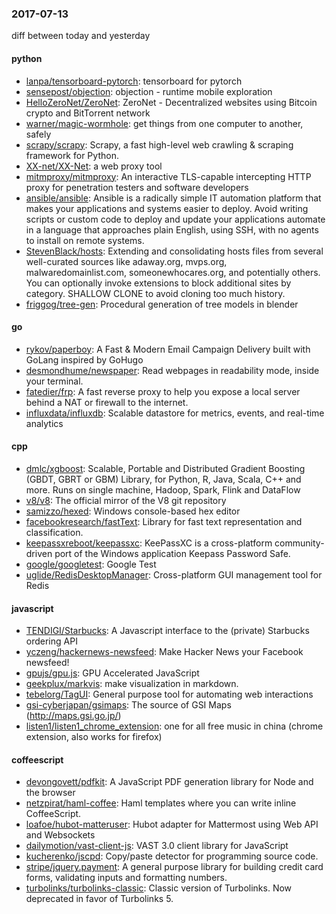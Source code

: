### 2017-07-13
diff between today and yesterday

#### python
* [lanpa/tensorboard-pytorch](https://github.com/lanpa/tensorboard-pytorch): tensorboard for pytorch
* [sensepost/objection](https://github.com/sensepost/objection):  objection - runtime mobile exploration
* [HelloZeroNet/ZeroNet](https://github.com/HelloZeroNet/ZeroNet): ZeroNet - Decentralized websites using Bitcoin crypto and BitTorrent network
* [warner/magic-wormhole](https://github.com/warner/magic-wormhole): get things from one computer to another, safely
* [scrapy/scrapy](https://github.com/scrapy/scrapy): Scrapy, a fast high-level web crawling & scraping framework for Python.
* [XX-net/XX-Net](https://github.com/XX-net/XX-Net): a web proxy tool
* [mitmproxy/mitmproxy](https://github.com/mitmproxy/mitmproxy): An interactive TLS-capable intercepting HTTP proxy for penetration testers and software developers
* [ansible/ansible](https://github.com/ansible/ansible): Ansible is a radically simple IT automation platform that makes your applications and systems easier to deploy. Avoid writing scripts or custom code to deploy and update your applications automate in a language that approaches plain English, using SSH, with no agents to install on remote systems.
* [StevenBlack/hosts](https://github.com/StevenBlack/hosts): Extending and consolidating hosts files from several well-curated sources like adaway.org, mvps.org, malwaredomainlist.com, someonewhocares.org, and potentially others. You can optionally invoke extensions to block additional sites by category. SHALLOW CLONE to avoid cloning too much history.
* [friggog/tree-gen](https://github.com/friggog/tree-gen): Procedural generation of tree models in blender

#### go
* [rykov/paperboy](https://github.com/rykov/paperboy):  A Fast & Modern Email Campaign Delivery built with GoLang inspired by GoHugo
* [desmondhume/newspaper](https://github.com/desmondhume/newspaper): Read webpages in readability mode, inside your terminal.
* [fatedier/frp](https://github.com/fatedier/frp): A fast reverse proxy to help you expose a local server behind a NAT or firewall to the internet.
* [influxdata/influxdb](https://github.com/influxdata/influxdb): Scalable datastore for metrics, events, and real-time analytics

#### cpp
* [dmlc/xgboost](https://github.com/dmlc/xgboost): Scalable, Portable and Distributed Gradient Boosting (GBDT, GBRT or GBM) Library, for Python, R, Java, Scala, C++ and more. Runs on single machine, Hadoop, Spark, Flink and DataFlow
* [v8/v8](https://github.com/v8/v8): The official mirror of the V8 git repository
* [samizzo/hexed](https://github.com/samizzo/hexed): Windows console-based hex editor
* [facebookresearch/fastText](https://github.com/facebookresearch/fastText): Library for fast text representation and classification.
* [keepassxreboot/keepassxc](https://github.com/keepassxreboot/keepassxc): KeePassXC is a cross-platform community-driven port of the Windows application Keepass Password Safe.
* [google/googletest](https://github.com/google/googletest): Google Test
* [uglide/RedisDesktopManager](https://github.com/uglide/RedisDesktopManager):  Cross-platform GUI management tool for Redis

#### javascript
* [TENDIGI/Starbucks](https://github.com/TENDIGI/Starbucks): A Javascript interface to the (private) Starbucks ordering API
* [yczeng/hackernews-newsfeed](https://github.com/yczeng/hackernews-newsfeed): Make Hacker News your Facebook newsfeed! 
* [gpujs/gpu.js](https://github.com/gpujs/gpu.js): GPU Accelerated JavaScript
* [geekplux/markvis](https://github.com/geekplux/markvis): make visualization in markdown. 
* [tebelorg/TagUI](https://github.com/tebelorg/TagUI): General purpose tool for automating web interactions
* [gsi-cyberjapan/gsimaps](https://github.com/gsi-cyberjapan/gsimaps): The source of GSI Maps (http://maps.gsi.go.jp/)
* [listen1/listen1_chrome_extension](https://github.com/listen1/listen1_chrome_extension): one for all free music in china (chrome extension, also works for firefox)

#### coffeescript
* [devongovett/pdfkit](https://github.com/devongovett/pdfkit): A JavaScript PDF generation library for Node and the browser
* [netzpirat/haml-coffee](https://github.com/netzpirat/haml-coffee): Haml templates where you can write inline CoffeeScript.
* [loafoe/hubot-matteruser](https://github.com/loafoe/hubot-matteruser): Hubot adapter for Mattermost using Web API and Websockets
* [dailymotion/vast-client-js](https://github.com/dailymotion/vast-client-js): VAST 3.0 client library for JavaScript
* [kucherenko/jscpd](https://github.com/kucherenko/jscpd): Copy/paste detector for programming source code.
* [stripe/jquery.payment](https://github.com/stripe/jquery.payment): A general purpose library for building credit card forms, validating inputs and formatting numbers.
* [turbolinks/turbolinks-classic](https://github.com/turbolinks/turbolinks-classic): Classic version of Turbolinks. Now deprecated in favor of Turbolinks 5.
